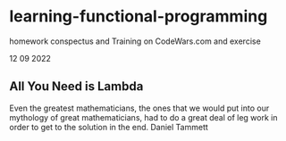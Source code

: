 # learning-functional-programming
homework conspectus and Training on  CodeWars.com and exercise

12 09 2022
## All You Need is Lambda
Even the greatest
mathematicians, the ones that
we would put into our
mythology of great
mathematicians, had to do a
great deal of leg work in order
to get to the solution in the
end.
Daniel Tammett